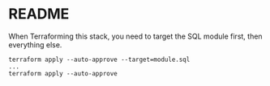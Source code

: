 # README

When Terraforming this stack, you need to target the SQL module first, then everything else.

``` shell
terraform apply --auto-approve --target=module.sql
...
terraform apply --auto-approve
```
